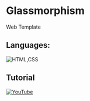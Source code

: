 # Glassmorphism
Web Template


 ## Languages:

![HTML,CSS](https://skills.thijs.gg/icons?i=html,css)

## Tutorial

[![YouTube]([https://i.ytimg.com/vi/zSg4_d6Qhzc/hq720.jpg])](https://www.youtube.com/watch?v=zSg4_d6Qhzc)
